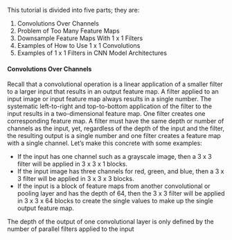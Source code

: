 This tutorial is divided into five parts; they are:
1. Convolutions Over Channels
2. Problem of Too Many Feature Maps
3. Downsample Feature Maps With 1 x 1 Filters
4. Examples of How to Use 1 x 1 Convolutions
5. Examples of 1 x 1 Filters in CNN Model Architectures

#### Convolutions Over Channels
Recall that a convolutional operation is a linear application of a smaller filter to a larger input
that results in an output feature map. A filter applied to an input image or input feature map
always results in a single number. The systematic left-to-right and top-to-bottom application
of the filter to the input results in a two-dimensional feature map. One filter creates one
corresponding feature map. A filter must have the same depth or number of channels as the
input, yet, regardless of the depth of the input and the filter, the resulting output is a single
number and one filter creates a feature map with a single channel. Let’s make this concrete
with some examples:

- If the input has one channel such as a grayscale image, then a 3 x 3 filter will be applied
in 3 x 3 x 1 blocks.
- If the input image has three channels for red, green, and blue, then a 3 x 3 filter will be
applied in 3 x 3 x 3 blocks.
- If the input is a block of feature maps from another convolutional or pooling layer and
has the depth of 64, then the 3 x 3 filter will be applied in 3 x 3 x 64 blocks to create the
single values to make up the single output feature map.

The depth of the output of one convolutional layer is only defined by the number of parallel
filters applied to the input